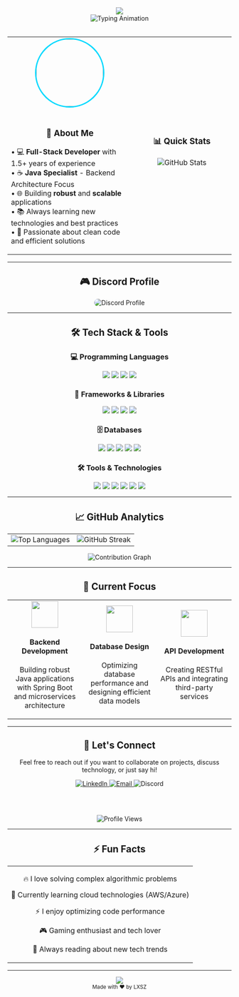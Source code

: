 <!-- Header with Animated Wave -->
<div align="center">
  <img src="https://capsule-render.vercel.app/api?type=waving&color=gradient&customColorList=0,2,2,5,30&height=300&section=header&text=LXSZ&fontSize=90&fontColor=fff&animation=twinkling&fontAlignY=35&desc=Full-Stack%20Developer%20•%20Java%20Specialist&descAlignY=55&descSize=20"/>
</div>

<!-- Animated Typing Introduction -->
<div align="center">
  <img src="https://readme-typing-svg.herokuapp.com?font=Fira+Code&weight=500&size=28&duration=3000&pause=1000&color=00D9FF&center=true&vCenter=true&width=600&height=100&lines=Hello%2C+I'm+LXSZ+%F0%9F%91%8B;Full-Stack+Developer;Java+%26+Backend+Specialist;Building+Scalable+Solutions" alt="Typing Animation"/>
</div>

<br>

<!-- Professional Introduction -->
<div align="center">
  <table>
    <tr>
      <td align="center" width="400">
        <img src="https://github.com/lxsz0.png" width="150" style="border-radius: 50%; border: 3px solid #00D9FF;"/>
        <br><br>
        <h3>🚀 About Me</h3>
        <p align="left">
          • 💻 <strong>Full-Stack Developer</strong> with 1.5+ years of experience<br>
          • ☕ <strong>Java Specialist</strong> - Backend Architecture Focus<br>
          • 🌐 Building <strong>robust</strong> and <strong>scalable</strong> applications<br>
          • 📚 Always learning new technologies and best practices<br>
          • 🎯 Passionate about clean code and efficient solutions
        </p>
      </td>
      <td align="center" width="400">
        <h3>📊 Quick Stats</h3>
        <img src="https://github-readme-stats.vercel.app/api?username=lxsz0&show_icons=true&theme=tokyonight&hide_border=true&bg_color=0D1117&title_color=00D9FF&text_color=ffffff&icon_color=00D9FF" alt="GitHub Stats"/>
      </td>
    </tr>
  </table>
</div>

---

<!-- Discord Profile Section -->
<div align="center">
  <h2>🎮 Discord Profile</h2>
  <img src="https://api.victims.bio/discord/user/discord-arts/1375245244387561526/card" alt="Discord Profile" style="border-radius: 15px;"/>
</div>

---

<!-- Tech Stack Section -->
<div align="center">
  <h2>🛠️ Tech Stack & Tools</h2>
  
  <h3>💻 Programming Languages</h3>
  <img src="https://img.shields.io/badge/Java-ED8B00?style=for-the-badge&logo=openjdk&logoColor=white"/>
  <img src="https://img.shields.io/badge/JavaScript-F7DF1E?style=for-the-badge&logo=javascript&logoColor=black"/>
  <img src="https://img.shields.io/badge/HTML5-E34F26?style=for-the-badge&logo=html5&logoColor=white"/>
  <img src="https://img.shields.io/badge/CSS3-1572B6?style=for-the-badge&logo=css3&logoColor=white"/>
  
  <h3>🚀 Frameworks & Libraries</h3>
  <img src="https://img.shields.io/badge/Spring-6DB33F?style=for-the-badge&logo=spring&logoColor=white"/>
  <img src="https://img.shields.io/badge/Spring_Boot-6DB33F?style=for-the-badge&logo=spring-boot&logoColor=white"/>
  <img src="https://img.shields.io/badge/React-20232A?style=for-the-badge&logo=react&logoColor=61DAFB"/>
  <img src="https://img.shields.io/badge/Node.js-43853D?style=for-the-badge&logo=node.js&logoColor=white"/>
  
  <h3>🗄️ Databases</h3>
  <img src="https://img.shields.io/badge/MySQL-005C84?style=for-the-badge&logo=mysql&logoColor=white"/>
  <img src="https://img.shields.io/badge/PostgreSQL-316192?style=for-the-badge&logo=postgresql&logoColor=white"/>
  <img src="https://img.shields.io/badge/MongoDB-4EA94B?style=for-the-badge&logo=mongodb&logoColor=white"/>
  <img src="https://img.shields.io/badge/MariaDB-003545?style=for-the-badge&logo=mariadb&logoColor=white"/>
  <img src="https://img.shields.io/badge/Redis-DC382D?style=for-the-badge&logo=redis&logoColor=white"/>
  
  <h3>🛠️ Tools & Technologies</h3>
  <img src="https://img.shields.io/badge/Git-F05032?style=for-the-badge&logo=git&logoColor=white"/>
  <img src="https://img.shields.io/badge/GitHub-100000?style=for-the-badge&logo=github&logoColor=white"/>
  <img src="https://img.shields.io/badge/IntelliJ_IDEA-000000?style=for-the-badge&logo=intellij-idea&logoColor=white"/>
  <img src="https://img.shields.io/badge/Visual_Studio_Code-0078D4?style=for-the-badge&logo=visual%20studio%20code&logoColor=white"/>
  <img src="https://img.shields.io/badge/Docker-2496ED?style=for-the-badge&logo=docker&logoColor=white"/>
  <img src="https://img.shields.io/badge/Maven-C71A36?style=for-the-badge&logo=apache-maven&logoColor=white"/>
</div>

---

<!-- GitHub Statistics -->
<div align="center">
  <h2>📈 GitHub Analytics</h2>
  
  <table>
    <tr>
      <td align="center">
        <img src="https://github-readme-stats.vercel.app/api/top-langs/?username=lxsz0&layout=compact&theme=tokyonight&hide_border=true&bg_color=0D1117&title_color=00D9FF&text_color=ffffff" alt="Top Languages"/>
      </td>
      <td align="center">
        <img src="https://github-readme-streak-stats.herokuapp.com/?user=lxsz0&theme=tokyonight&hide_border=true&background=0D1117&stroke=00D9FF&ring=00D9FF&fire=00D9FF&currStreakLabel=ffffff" alt="GitHub Streak"/>
      </td>
    </tr>
  </table>
  
  <img src="https://github-readme-activity-graph.vercel.app/graph?username=lxsz0&bg_color=0D1117&color=ffffff&line=00D9FF&point=00D9FF&area=true&hide_border=true" alt="Contribution Graph"/>
</div>

---

<!-- Current Focus -->
<div align="center">
  <h2>🎯 Current Focus</h2>
  
  <table>
    <tr>
      <td align="center" width="33%">
        <img src="https://img.icons8.com/color/96/000000/java-coffee-cup-logo.png" width="60"/>
        <h4>Backend Development</h4>
        <p>Building robust Java applications with Spring Boot and microservices architecture</p>
      </td>
      <td align="center" width="33%">
        <img src="https://img.icons8.com/color/96/000000/database.png" width="60"/>
        <h4>Database Design</h4>
        <p>Optimizing database performance and designing efficient data models</p>
      </td>
      <td align="center" width="33%">
        <img src="https://img.icons8.com/color/96/000000/api.png" width="60"/>
        <h4>API Development</h4>
        <p>Creating RESTful APIs and integrating third-party services</p>
      </td>
    </tr>
  </table>
</div>

---

<!-- Connect Section -->
<div align="center">
  <h2>🤝 Let's Connect</h2>
  
  <p>Feel free to reach out if you want to collaborate on projects, discuss technology, or just say hi!</p>
  
  <a href="https://www.linkedin.com/in/lxsz" target="_blank">
    <img src="https://img.shields.io/badge/LinkedIn-0077B5?style=for-the-badge&logo=linkedin&logoColor=white" alt="LinkedIn"/>
  </a>
  <a href="mailto:your.email@example.com" target="_blank">
    <img src="https://img.shields.io/badge/Email-D14836?style=for-the-badge&logo=gmail&logoColor=white" alt="Email"/>
  </a>
  <img src="https://img.shields.io/badge/Discord-7289DA?style=for-the-badge&logo=discord&logoColor=white" alt="Discord"/>
  
  <br><br>
  
  <img src="https://komarev.com/ghpvc/?username=lxsz0&label=Profile%20Views&color=00D9FF&style=for-the-badge" alt="Profile Views"/>
</div>

---

<!-- Fun Facts -->
<div align="center">
  <h2>⚡ Fun Facts</h2>
  
  <table>
    <tr>
      <td align="center">
        <p>🔥 I love solving complex algorithmic problems</p>
        <p>🌱 Currently learning cloud technologies (AWS/Azure)</p>
        <p>⚡ I enjoy optimizing code performance</p>
        <p>🎮 Gaming enthusiast and tech lover</p>
        <p>📖 Always reading about new tech trends</p>
      </td>
    </tr>
  </table>
</div>

---

<!-- Footer -->
<div align="center">
  <img src="https://capsule-render.vercel.app/api?type=waving&color=gradient&customColorList=0,2,2,5,30&height=200&section=footer&text=Thanks%20for%20visiting!&fontSize=30&fontColor=fff&animation=fadeIn&fontAlignY=65&desc=Let's%20build%20something%20amazing%20together&descAlignY=85&descSize=15"/>
</div>

<div align="center">
  <sub>Made with ❤️ by LXSZ</sub>
</div>
